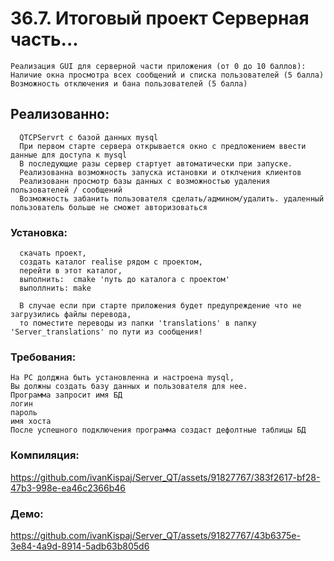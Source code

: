 # 36.7. Итоговый проект Серверная часть...
  
    Реализация GUI для серверной части приложения (от 0 до 10 баллов):
    Наличие окна просмотра всех сообщений и списка пользователей (5 балла)
    Возможность отключения и бана пользователей (5 балла)

## Реализованно:
      QTCPServrt с базой данных mysql
      При первом старте сервера открывается окно с предложением ввести данные для доступа к mysql
      В последующие разы сервер стартует автоматически при запуске.
      Реализованна возможность запуска истановки и отклчения клиентов
      Реализованн просмотр базы данных с возможностью удаления пользователей / сообщений
      Возможность забанить пользователя сделать/админом/удалить. удаленный пользователь больше не сможет авторизоваться

  ### Установка:
      скачать проект,
      создать каталог realise рядом с проектом,
      перейти в этот каталог,
      выполнить:  cmake 'путь до каталога с проектом'
      выполлнить: make

      В случае если при старте приложения будет предупреждение что не загрузились файлы перевода,
      то поместите переводы из папки 'translations' в папку 'Server_translations' по пути из сообщения!
      

### Требования:  
    На PC долджна быть установленна и настроена mysql,
    Вы должны создать базу данных и пользователя для нее.
    Программа запросит имя БД
    логин
    пароль 
    имя хоста
    После успешного подключения программа создаст дефолтные таблицы БД


### Компиляция:



https://github.com/ivanKispaj/Server_QT/assets/91827767/383f2617-bf28-47b3-998e-ea46c2366b46

### Демо:




https://github.com/ivanKispaj/Server_QT/assets/91827767/43b6375e-3e84-4a9d-8914-5adb63b805d6




